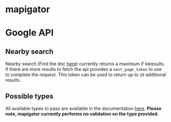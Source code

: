 # mapigator

# Google API

## Nearby search
Nearby search (Find the doc [here](https://developers.google.com/maps/documentation/places/web-service/search-nearby?hl=fr))
currently returns a maximum if `60`results. If there are more results to fetch
the api provides a `next_page_token` to use to complete the request.
This token can be used to return up to `20` additional results.

## Possible types
All available types to pass are available in the documentation [here](https://developers.google.com/maps/documentation/places/web-service/supported_types?hl=fr). 
**Please note, mapigator currently performs no validation on the type provided.**